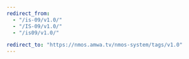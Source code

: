 ```yaml
---
redirect_from:
  - "/is-09/v1.0/"
  - "/IS-09/v1.0/"
  - "/is09/v1.0/"

redirect_to: "https://nmos.amwa.tv/nmos-system/tags/v1.0"
---
```

